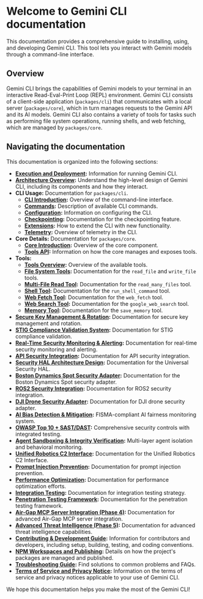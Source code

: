 # Welcome to Gemini CLI documentation

This documentation provides a comprehensive guide to installing, using, and developing Gemini CLI. This tool lets you interact with Gemini models through a command-line interface.

## Overview

Gemini CLI brings the capabilities of Gemini models to your terminal in an interactive Read-Eval-Print Loop (REPL) environment. Gemini CLI consists of a client-side application (`packages/cli`) that communicates with a local server (`packages/core`), which in turn manages requests to the Gemini API and its AI models. Gemini CLI also contains a variety of tools for tasks such as performing file system operations, running shells, and web fetching, which are managed by `packages/core`.

## Navigating the documentation

This documentation is organized into the following sections:

- **[Execution and Deployment](./deployment.md):** Information for running Gemini CLI.
- **[Architecture Overview](./architecture.md):** Understand the high-level design of Gemini CLI, including its components and how they interact.
- **CLI Usage:** Documentation for `packages/cli`.
  - **[CLI Introduction](./cli/index.md):** Overview of the command-line interface.
  - **[Commands](./cli/commands.md):** Description of available CLI commands.
  - **[Configuration](./cli/configuration.md):** Information on configuring the CLI.
  - **[Checkpointing](./checkpointing.md):** Documentation for the checkpointing feature.
  - **[Extensions](./extension.md):** How to extend the CLI with new functionality.
  - **[Telemetry](./telemetry.md):** Overview of telemetry in the CLI.
- **Core Details:** Documentation for `packages/core`.
  - **[Core Introduction](./core/index.md):** Overview of the core component.
  - **[Tools API](./core/tools-api.md):** Information on how the core manages and exposes tools.
- **Tools:**
  - **[Tools Overview](./tools/index.md):** Overview of the available tools.
  - **[File System Tools](./tools/file-system.md):** Documentation for the `read_file` and `write_file` tools.
  - **[Multi-File Read Tool](./tools/multi-file.md):** Documentation for the `read_many_files` tool.
  - **[Shell Tool](./tools/shell.md):** Documentation for the `run_shell_command` tool.
  - **[Web Fetch Tool](./tools/web-fetch.md):** Documentation for the `web_fetch` tool.
  - **[Web Search Tool](./tools/web-search.md):** Documentation for the `google_web_search` tool.
  - **[Memory Tool](./tools/memory.md):** Documentation for the `save_memory` tool.
- **[Secure Key Management & Rotation](./key-management.md):** Documentation for secure key management and rotation.
- **[STIG Compliance Validation System](./stig-compliance.md):** Documentation for STIG compliance validation.
- **[Real-Time Security Monitoring & Alerting](./security-monitoring.md):** Documentation for real-time security monitoring and alerting.
- **[API Security Integration](./api-security-integration.md):** Documentation for API security integration.
- **[Security HAL Architecture Design](./security-hal-architecture.md):** Documentation for the Universal Security HAL.
- **[Boston Dynamics Spot Security Adapter](./spot-security-adapter.md):** Documentation for the Boston Dynamics Spot security adapter.
- **[ROS2 Security Integration](./ros2-security-integration.md):** Documentation for ROS2 security integration.
- **[DJI Drone Security Adapter](./dji-drone-security-adapter.md):** Documentation for DJI drone security adapter.
- **[AI Bias Detection & Mitigation](./ai-bias-detection.md):** FISMA-compliant AI fairness monitoring system.
- **[OWASP Top 10 + SAST/DAST](./owasp-sast-dast.md):** Comprehensive security controls with integrated testing.
- **[Agent Sandboxing & Integrity Verification](./agent-sandboxing.md):** Multi-layer agent isolation and behavioral monitoring.
- **[Unified Robotics C2 Interface](./unified-robotics-c2-interface.md):** Documentation for the Unified Robotics C2 Interface.
- **[Prompt Injection Prevention](./prompt-injection-prevention.md):** Documentation for prompt injection prevention.
- **[Performance Optimization](./performance-optimization.md):** Documentation for performance optimization efforts.
- **[Integration Testing](./integration-testing.md):** Documentation for integration testing strategy.
- **[Penetration Testing Framework](./penetration-testing-framework.md):** Documentation for the penetration testing framework.
- **[Air-Gap MCP Server Integration (Phase 4)](./air-gap-mcp-server-integration.md):** Documentation for advanced Air-Gap MCP server integration.
- **[Advanced Threat Intelligence (Phase 5)](./advanced-threat-intelligence.md):** Documentation for advanced threat intelligence capabilities.
- **[Contributing & Development Guide](../CONTRIBUTING.md):** Information for contributors and developers, including setup, building, testing, and coding conventions.
- **[NPM Workspaces and Publishing](./npm.md):** Details on how the project's packages are managed and published.
- **[Troubleshooting Guide](./troubleshooting.md):** Find solutions to common problems and FAQs.
- **[Terms of Service and Privacy Notice](./tos-privacy.md):** Information on the terms of service and privacy notices applicable to your use of Gemini CLI.

We hope this documentation helps you make the most of the Gemini CLI!
